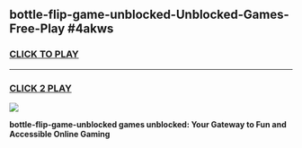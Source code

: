 
## bottle-flip-game-unblocked-Unblocked-Games-Free-Play #4akws
<h3>
<a href="https://us.freeplayer.one?title=bottle-flip-game-unblocked&ref=9M">CLICK TO PLAY</a></h3>
<hr>

<h3>
<a href="https://us.freeplayer.one?title=bottle-flip-game-unblocked&ref=9M">CLICK 2 PLAY</a>
  
</h3>

<a href="https://us.freeplayer.one?title=bottle-flip-game-unblocked&ref=9M"><img src="https://clearcache.store/games.png"></a>


**bottle-flip-game-unblocked games unblocked: Your Gateway to Fun and Accessible Online Gaming**
